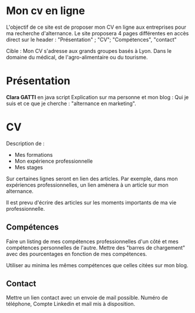 # Mon cv en ligne

L'objectif de ce site est de proposer mon CV en ligne aux entreprises pour ma recherche d'alternance. Le site proposera 4 pages différentes en accès direct sur le header : "Présentation" ; "CV"; "Compétences", "contact"

Cible : 
Mon CV s'adresse aux grands groupes basés à Lyon. 
Dans le domaine du médical, de l'agro-alimentaire ou du tourisme. 


# Présentation
**Clara GATTI** en java script
Explication sur ma personne et mon blog : Qui je suis et ce que je cherche : 
"alternance en marketing".

# CV

Description de : 
- Mes formations 
- Mon expérience professionnelle
- Mes stages


Sur certaines lignes seront en lien des articles. 
Par exemple, dans mon expériences professionnelles, un lien amènera à un article sur mon alternance.

Il est prevu d'écrire des articles sur les moments importants de ma vie professionnelle. 


## Compétences
Faire un listing de mes compétences professionnelles d'un côté et mes compétences personnelles de l'autre. 
Mettre des "barres de chargement" avec des pourcentages en fonction de mes compétences.  

Utiliser au minima les mêmes compétences que celles citées sur mon blog.


## Contact
Mettre un lien contact avec un envoie de mail possible. 
Numéro de téléphone, Compte Linkedin et mail mis à disposition.
